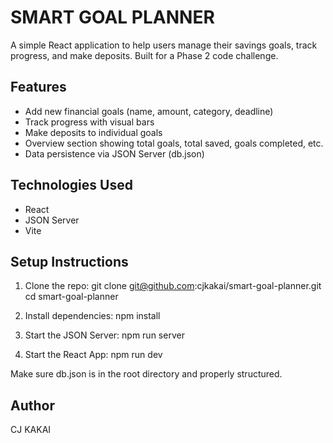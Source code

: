 # SMART GOAL PLANNER

A simple React application to help users manage their savings goals, track progress, and make deposits. Built for a Phase 2 code challenge.

## Features

- Add new financial goals (name, amount, category, deadline)
- Track progress with visual bars
- Make deposits to individual goals
- Overview section showing total goals, total saved, goals completed, etc.
- Data persistence via JSON Server (db.json)

## Technologies Used

- React
- JSON Server
- Vite

## Setup Instructions

1. Clone the repo:
git clone git@github.com:cjkakai/smart-goal-planner.git
cd smart-goal-planner

2. Install dependencies:
npm install

3. Start the JSON Server:
npm run server

4. Start the React App:
npm run dev

Make sure db.json is in the root directory and properly structured.

## Author

CJ KAKAI
